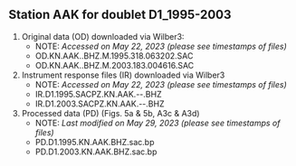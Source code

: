 Station AAK for doublet D1_1995-2003
---
1. Original data (OD) downloaded via Wilber3: 
      * NOTE: _Accessed on May 22, 2023 (please see timestamps of files)_
     - OD.KN.AAK..BHZ.M.1995.318.063202.SAC
     - OD.KN.AAK..BHZ.M.2003.183.004616.SAC
2. Instrument response files (IR) downloaded via Wilber3
      * NOTE: _Accessed on May 22, 2023 (please see timestamps of files)_
     - IR.D1.1995.SACPZ.KN.AAK.--.BHZ
     - IR.D1.2003.SACPZ.KN.AAK.--.BHZ
3. Processed data (PD) (Figs. 5a & 5b, A3c & A3d)
      * NOTE: _Last modified on May 29, 2023 (please see timestamps of files)_
     - PD.D1.1995.KN.AAK.BHZ.sac.bp
     - PD.D1.2003.KN.AAK.BHZ.sac.bp

